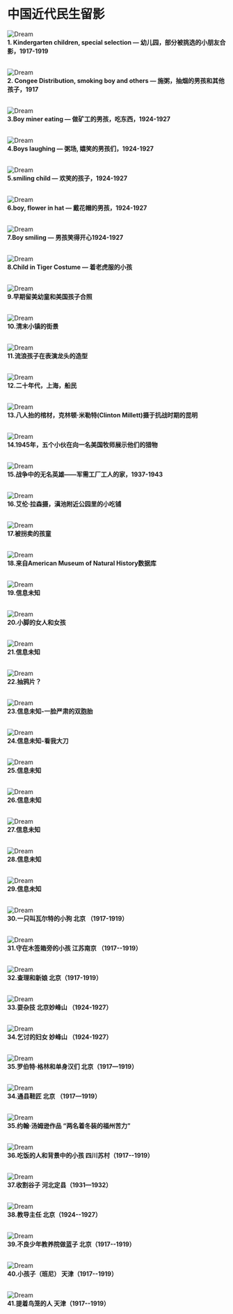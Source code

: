 # 中国近代民生留影

![Dream](http://ombtsbxdv.bkt.clouddn.com/Transition/normal/1917or1919.jpg "中国近代民生留影")
**<br>1. Kindergarten children, special selection — 幼儿园，部分被挑选的小朋友合影，1917-1919<br><br>**

![Dream](http://ombtsbxdv.bkt.clouddn.com/Transition/normal/1917xx01.jpg "中国近代民生留影")
**<br>2. Congee Distribution, smoking boy and others — 施粥，抽烟的男孩和其他孩子，1917<br><br>**

![Dream](http://ombtsbxdv.bkt.clouddn.com/Transition/normal/1924or1927.jpg "中国近代民生留影")
**<br>3.Boy miner eating — 做矿工的男孩，吃东西，1924-1927<br><br>**

![Dream](http://ombtsbxdv.bkt.clouddn.com/Transition/normal/1924or1927xx01.jpg "中国近代民生留影")
**<br>4.Boys laughing — 粥场, 嬉笑的男孩们，1924-1927<br><br>**

![Dream](http://ombtsbxdv.bkt.clouddn.com/Transition/normal/1924or1927xx02.jpg "中国近代民生留影")
**<br>5.smiling child — 欢笑的孩子，1924-1927<br><br>**

![Dream](http://ombtsbxdv.bkt.clouddn.com/Transition/normal/1924or1927xx03.jpg "中国近代民生留影")
**<br>6.boy, flower in hat — 戴花帽的男孩，1924-1927<br><br>**

![Dream](http://ombtsbxdv.bkt.clouddn.com/Transition/normal/1924or1927xx04.jpg "中国近代民生留影")
**<br>7.Boy smiling — 男孩笑得开心1924-1927<br><br>**

![Dream](http://ombtsbxdv.bkt.clouddn.com/Transition/normal/nodatexx01.jpg "中国近代民生留影")
**<br>8.Child in Tiger Costume — 着老虎服的小孩<br><br>**

![Dream](http://ombtsbxdv.bkt.clouddn.com/Transition/normal/nodatexx02.jpg "中国近代民生留影")
**<br>9.早期留美幼童和美国孩子合照<br><br>**

![Dream](http://ombtsbxdv.bkt.clouddn.com/Transition/normal/nodatexx03.jpg "中国近代民生留影")
**<br>10.清末小镇的街景<br><br>**

![Dream](http://ombtsbxdv.bkt.clouddn.com/Transition/normal/nodatexx04.jpg "中国近代民生留影")
**<br>11.流浪孩子在表演龙头的造型<br><br>**

![Dream](http://ombtsbxdv.bkt.clouddn.com/Transition/normal/nodatexx05.jpg "中国近代民生留影")
**<br>12.二十年代，上海，船民<br><br>**

![Dream](http://ombtsbxdv.bkt.clouddn.com/Transition/normal/nodatexx06.jpg "中国近代民生留影")
**<br>13.八人抬的棺材，克林顿·米勒特(Clinton Millett)摄于抗战时期的昆明<br><br>**

![Dream](http://ombtsbxdv.bkt.clouddn.com/Transition/normal/1945xx01.jpg "中国近代民生留影")
**<br>14.1945年，五个小伙在向一名美国牧师展示他们的猎物<br><br>**

![Dream](http://ombtsbxdv.bkt.clouddn.com/Transition/normal/1937or1943xx01.jpg "中国近代民生留影")
**<br>15.战争中的无名英雄——军需工厂工人的家，1937-1943<br><br>**

![Dream](http://ombtsbxdv.bkt.clouddn.com/Transition/normal/nodatexx07.jpg "中国近代民生留影")
**<br>16.艾伦·拉森摄，滇池附近公园里的小吃铺<br><br>**

![Dream](http://ombtsbxdv.bkt.clouddn.com/Transition/normal/nodatexx08.jpg "中国近代民生留影")
**<br>17.被拐卖的孩童<br><br>**

![Dream](http://ombtsbxdv.bkt.clouddn.com/190xxx01.jpg "中国近代民生留影")
**<br>18.来自American Museum of Natural History数据库<br><br>**

![Dream](http://ombtsbxdv.bkt.clouddn.com/Transition/normal/xxxxxx01.jpg "中国近代民生留影")
**<br>19.信息未知<br><br>**

![Dream](http://ombtsbxdv.bkt.clouddn.com/Transition/normal/xxxxxx02.jpg "中国近代民生留影")
**<br>20.小脚的女人和女孩<br><br>**

![Dream](http://ombtsbxdv.bkt.clouddn.com/Transition/normal/xxxxxx03.jpg "中国近代民生留影")
**<br>21.信息未知<br><br>**

![Dream](http://ombtsbxdv.bkt.clouddn.com/Transition/normal/xxxxxx04.jpg "中国近代民生留影")
**<br>22.抽鸦片？<br><br>**

![Dream](http://ombtsbxdv.bkt.clouddn.com/Transition/normal/xxxxxx05.jpg "中国近代民生留影")
**<br>23.信息未知-一脸严肃的双胞胎<br><br>**

![Dream](http://ombtsbxdv.bkt.clouddn.com/Transition/normal/xxxxxx06.jpg "中国近代民生留影")
**<br>24.信息未知-看我大刀<br><br>**

![Dream](http://ombtsbxdv.bkt.clouddn.com/Transition/normal/xxxxxx07.jpg "中国近代民生留影")
**<br>25.信息未知<br><br>**

![Dream](http://ombtsbxdv.bkt.clouddn.com/Transition/normal/xxxxxx08.jpg "中国近代民生留影")
**<br>26.信息未知<br><br>**

![Dream](http://ombtsbxdv.bkt.clouddn.com/Transition/normal/xxxxxx09.jpg "中国近代民生留影")
**<br>27.信息未知<br><br>**

![Dream](http://ombtsbxdv.bkt.clouddn.com/Transition/normal/xxxxxx10.jpg "中国近代民生留影")
**<br>28.信息未知<br><br>**

![Dream](http://ombtsbxdv.bkt.clouddn.com/Transition/normal/xxxxxx11.jpg "中国近代民生留影")
**<br>29.信息未知<br><br>**

![Dream](http://ombtsbxdv.bkt.clouddn.com/Transition/normal/1917or1919xx01.jpg "中国近代民生留影")
**<br>30.一只叫瓦尔特的小狗 北京 （1917-1919）<br><br>**

![Dream](http://ombtsbxdv.bkt.clouddn.com/Transition/normal/1917or1919xx02.jpg "中国近代民生留影")
**<br>31.守在木签箱旁的小孩 江苏南京 （1917--1919）<br><br>**

![Dream](http://ombtsbxdv.bkt.clouddn.com/Transition/normal/1917or1919xx03.jpg "中国近代民生留影")
**<br>32.查理和新娘  北京（1917-1919）<br><br>**

![Dream](http://ombtsbxdv.bkt.clouddn.com/Transition/normal/1924or1927xx05.jpg "中国近代民生留影")
**<br>33.耍杂技  北京妙峰山  （1924-1927）<br><br>**

![Dream](http://ombtsbxdv.bkt.clouddn.com/Transition/normal/1924or1927xx06.jpg "中国近代民生留影")
**<br>34.乞讨的妇女  妙峰山 （1924-1927）<br><br>**

![Dream](http://ombtsbxdv.bkt.clouddn.com/Transition/normal/1917or1919xx04.jpg "中国近代民生留影")
**<br>35.罗伯特·格林和单身汉们   北京（1917—1919）<br><br>**

![Dream](http://ombtsbxdv.bkt.clouddn.com/Transition/normal/1917or1919xx05.jpg "中国近代民生留影")
**<br>34.通县鞋匠 北京 （1917—1919）<br><br>**

![Dream](http://ombtsbxdv.bkt.clouddn.com/Transition/normal/xxxxxx12.jpg "中国近代民生留影")
**<br>35.约翰·汤姆逊作品   “两名着冬装的福州苦力”<br><br>**

![Dream](http://ombtsbxdv.bkt.clouddn.com/Transition/normal/1917or1919xx06.jpg "中国近代民生留影")
**<br>36.吃饭的人和背景中的小孩  四川苏村（1917--1919）<br><br>**

![Dream](http://ombtsbxdv.bkt.clouddn.com/Transition/normal/1931or1932xx01.jpg "中国近代民生留影")
**<br>37.收割谷子 河北定县（1931—1932）<br><br>**

![Dream](http://ombtsbxdv.bkt.clouddn.com/Transition/normal/1924or1927xx07.jpg "中国近代民生留影")
**<br>38.教导主任  北京（1924--1927）<br><br>**

![Dream](http://ombtsbxdv.bkt.clouddn.com/Transition/normal/1917or1919xx07.jpg "中国近代民生留影")
**<br>39.不良少年教养院做蓝子   北京（1917--1919）<br><br>**

![Dream](http://ombtsbxdv.bkt.clouddn.com/Transition/normal/1917or1919xx08.jpg "中国近代民生留影")
**<br>40.小孩子（班尼） 天津（1917--1919）<br><br>**

![Dream](http://ombtsbxdv.bkt.clouddn.com/Transition/normal/1917or1919xx09.jpg "中国近代民生留影")
**<br>41.提着鸟笼的人  天津（1917--1919）<br><br>**